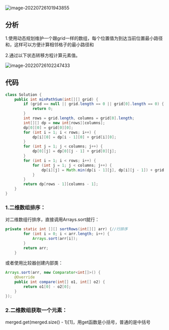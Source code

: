 ![image-20220726101943855](../../../Users/Adnim/AppData/Roaming/Typora/typora-user-images/image-20220726101943855.png)

## 分析

1.使用动态规划维护一个跟grid一样的数组，每个位置值为到达当前位置最小路径和，这样可以方便计算相邻格子的最小路径和

2.通过以下状态转移方程计算元素值。

![image-20220726102247433](../../../Users/Adnim/AppData/Roaming/Typora/typora-user-images/image-20220726102247433.png)



## 代码


```java
class Solution {
    public int minPathSum(int[][] grid) {
        if (grid == null || grid.length == 0 || grid[0].length == 0) {
            return 0;
        }
        int rows = grid.length, columns = grid[0].length;
        int[][] dp = new int[rows][columns];
        dp[0][0] = grid[0][0];
        for (int i = 1; i < rows; i++) {
            dp[i][0] = dp[i - 1][0] + grid[i][0];
        }
        for (int j = 1; j < columns; j++) {
            dp[0][j] = dp[0][j - 1] + grid[0][j];
        }
        for (int i = 1; i < rows; i++) {
            for (int j = 1; j < columns; j++) {
                dp[i][j] = Math.min(dp[i - 1][j], dp[i][j - 1]) + grid[i][j];
            }
        }
        return dp[rows - 1][columns - 1];
    }
}
```

### 1.二维数组排序：

对二维数组行排序，直接调用Arrays.sort就行：

```java
private static int [][] sortRows(int[][] arr) {//行排序
		for (int i = 0; i < arr.length; i++) {
			Arrays.sort(arr[i]);
		}
		return arr;
	}

```

或者使用比较器创建内部类：

```java
Arrays.sort(arr, new Comparator<int[]>() {
    @Override
    public int compare(int[] o1, int[] o2) {
        return o1[0] - o2[0];
    }
});
```

### 2.二维数组获取一个元素：

merged.get(merged.size() - 1)[1]，用get函数是小括号，普通的是中括号
